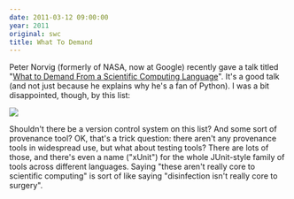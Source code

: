 ```yaml
---
date: 2011-03-12 09:00:00
year: 2011
original: swc
title: What To Demand
---
```

<p>Peter Norvig (formerly of NASA, now at Google) recently gave a talk titled "<a href="http://www.msri.org/web/msri/online-videos/-/video/showVideo/4197">What to Demand From a Scientific Computing Language</a>".  It's a good talk (and not just because he explains why he's a fan of Python).  I was a bit disappointed, though, by this list:</p>
<p><img src="{{'/files/2011/03/norvig-list.png' | relative_url}}" /></p>
<p>Shouldn't there be a version control system on this list?  And some sort of provenance tool?  OK, that's a trick question: there aren't any provenance tools in widespread use, but what about testing tools?  There are lots of those, and there's even a name ("xUnit") for the whole JUnit-style family of tools across different languages.  Saying "these aren't really core to scientific computing" is sort of like saying "disinfection isn't really core to surgery".</p>
